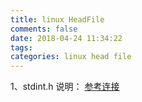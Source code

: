 ```yaml
---
title: linux HeadFile
comments: false
date: 2018-04-24 11:34:22
tags:
categories: linux head file
---
```



1、stdint.h 说明：
   [参考连接](https://blog.csdn.net/yucan1001/article/details/7470905)


